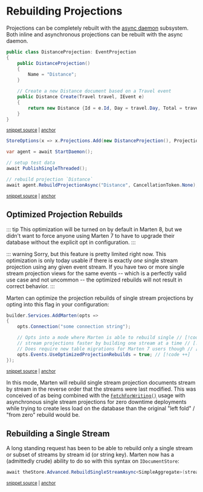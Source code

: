 # Rebuilding Projections

Projections can be completely rebuilt with the [async daemon](/events/projections/async-daemon) subsystem. Both inline
and asynchronous projections can be rebuilt with the async daemon.

<!-- snippet: sample_using_create_in_event_projection -->
<a id='snippet-sample_using_create_in_event_projection'></a>
```cs
public class DistanceProjection: EventProjection
{
    public DistanceProjection()
    {
        Name = "Distance";
    }

    // Create a new Distance document based on a Travel event
    public Distance Create(Travel travel, IEvent e)
    {
        return new Distance {Id = e.Id, Day = travel.Day, Total = travel.TotalDistance()};
    }
}
```
<sup><a href='https://github.com/JasperFx/marten/blob/master/src/DaemonTests/EventProjections/event_projections_end_to_end.cs#L146-L162' title='Snippet source file'>snippet source</a> | <a href='#snippet-sample_using_create_in_event_projection' title='Start of snippet'>anchor</a></sup>
<!-- endSnippet -->

<!-- snippet: sample_rebuild-single-projection -->
<a id='snippet-sample_rebuild-single-projection'></a>
```cs
StoreOptions(x => x.Projections.Add(new DistanceProjection(), ProjectionLifecycle.Async));

var agent = await StartDaemon();

// setup test data
await PublishSingleThreaded();

// rebuild projection `Distance`
await agent.RebuildProjectionAsync("Distance", CancellationToken.None);
```
<sup><a href='https://github.com/JasperFx/marten/blob/master/src/DaemonTests/EventProjections/event_projections_end_to_end.cs#L77-L87' title='Snippet source file'>snippet source</a> | <a href='#snippet-sample_rebuild-single-projection' title='Start of snippet'>anchor</a></sup>
<!-- endSnippet -->

## Optimized Projection Rebuilds <Badge type="tip" text="7.30" />

::: tip
This optimization will be turned on by default in Marten 8, but we didn't want to force anyone using Marten 7 to have
to upgrade their database without the explicit opt in configuration.
:::

::: warning
Sorry, but this feature is pretty limited right now. This optimization is only today usable if there is exactly *one*
single stream projection using any given event stream. If you have two or more single stream projection views for the same
events -- which is a perfectly valid use case and not uncommon -- the optimized rebuilds will not result in correct behavior.
:::

Marten can optimize the projection rebuilds of single stream projections by opting into this flag in your configuration:

<!-- snippet: sample_turn_on_optimizations_for_rebuilding -->
<a id='snippet-sample_turn_on_optimizations_for_rebuilding'></a>
```cs
builder.Services.AddMarten(opts =>
{
    opts.Connection("some connection string");

    // Opts into a mode where Marten is able to rebuild single // [!code ++]
    // stream projections faster by building one stream at a time // [!code ++]
    // Does require new table migrations for Marten 7 users though // [!code ++]
    opts.Events.UseOptimizedProjectionRebuilds = true; // [!code ++]
});
```
<sup><a href='https://github.com/JasperFx/marten/blob/master/src/EventSourcingTests/Examples/Optimizations.cs#L61-L73' title='Snippet source file'>snippet source</a> | <a href='#snippet-sample_turn_on_optimizations_for_rebuilding' title='Start of snippet'>anchor</a></sup>
<!-- endSnippet -->

In this mode, Marten will rebuild single stream projection documents stream by stream in the reverse order that the 
streams were last modified. This was conceived of as being combined with the [`FetchForWriting()`](/scenarios/command_handler_workflow.html#fetchforwriting) usage with asynchronous
single stream projections for zero downtime deployments while trying to create less load on the database than the original
"left fold" / "from zero" rebuild would be. 

## Rebuilding a Single Stream <Badge type="tip" text="7.28" />

A long standing request has been to be able to rebuild only a single stream or subset of streams
by stream id (or string key). Marten now has a (admittedly crude) ability to do so with this syntax
on `IDocumentStore`:

<!-- snippet: sample_rebuild_single_stream -->
<a id='snippet-sample_rebuild_single_stream'></a>
```cs
await theStore.Advanced.RebuildSingleStreamAsync<SimpleAggregate>(streamId);
```
<sup><a href='https://github.com/JasperFx/marten/blob/master/src/EventSourcingTests/Aggregation/rebuilding_a_single_stream_projection.cs#L31-L35' title='Snippet source file'>snippet source</a> | <a href='#snippet-sample_rebuild_single_stream' title='Start of snippet'>anchor</a></sup>
<!-- endSnippet -->

